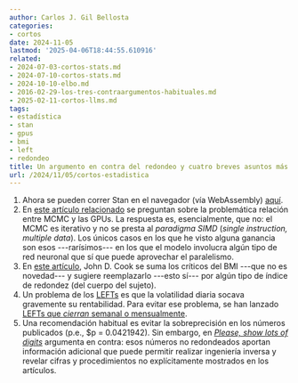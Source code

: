 ```yaml
---
author: Carlos J. Gil Bellosta
categories:
- cortos
date: 2024-11-05
lastmod: '2025-04-06T18:44:55.610916'
related:
- 2024-07-03-cortos-stats.md
- 2024-07-10-cortos-stats.md
- 2024-10-10-elbo.md
- 2016-02-29-los-tres-contraargumentos-habituales.md
- 2025-02-11-cortos-llms.md
tags:
- estadística
- stan
- gpus
- bmi
- left
- redondeo
title: Un argumento en contra del redondeo y cuatro breves asuntos más
url: /2024/11/05/cortos-estadistica
---
```


1. Ahora se pueden correr Stan en el navegador (vía WebAssembly) [aquí](https://stan-playground.flatironinstitute.org/).
1. En [este artículo relacionado](https://statmodeling.stat.columbia.edu/2024/10/29/what-makes-an-mcmc-sampler-gpu-friendly/) se preguntan sobre la problemática relación entre MCMC y las GPUs. La respuesta es, esencialmente, que no: el MCMC es iterativo y no se presta al _paradigma SIMD_ (_single instruction, multiple data_). Los únicos casos en los que he visto alguna ganancia son esos ---rarísimos--- en los que el modelo involucra algún tipo de red neuronal que sí que puede aprovechar el paralelismo.
1. En [este artículo](https://www.johndcook.com/blog/2024/09/07/body-roundness-index/), John D. Cook se suma los críticos del BMI ---que no es novedad--- y sugiere reemplazarlo ---esto sí--- por algún tipo de índice de redondez (del cuerpo del sujeto).
1. Un problema de los [LEFTs](/2024/02/29/letf/) es que la volatilidad diaria socava gravemente su rentabilidad. Para evitar ese problema, se han lanzado [LEFTs que _cierran_ semanal o mensualmente](https://www.prnewswire.com/news-releases/tradr-etfs-transforms-leveraged-trading-by-launching-industrys-first-monthly-and-weekly-reset-etfs-302236554.html).
1. Una recomendación habitual es evitar la sobreprecisión en los números publicados (p.e., $p = 0.0421942). Sin embargo, en [_Please, show lots of digits_](https://dynomight.net/digits/) argumenta en contra: esos números no redondeados aportan información adicional que puede permitir realizar ingeniería inversa y revelar cifras y procedimientos no explícitamente mostrados en los artículos.
